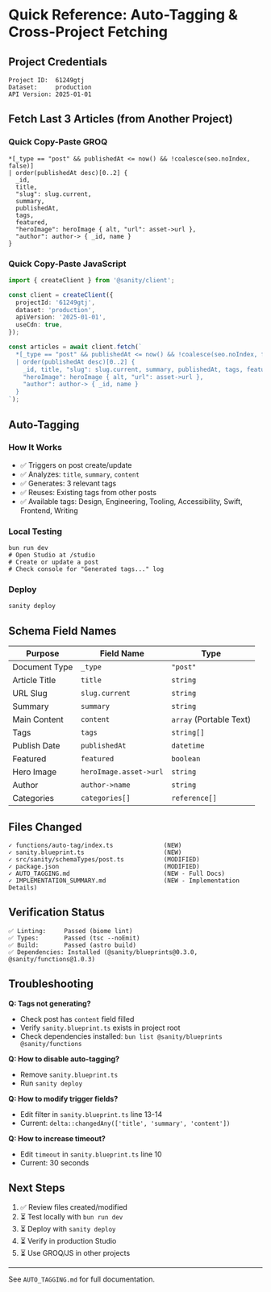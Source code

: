 # Quick Reference: Auto-Tagging & Cross-Project Fetching

## Project Credentials

```
Project ID:  61249gtj
Dataset:     production
API Version: 2025-01-01
```

## Fetch Last 3 Articles (from Another Project)

### Quick Copy-Paste GROQ
```groq
*[_type == "post" && publishedAt <= now() && !coalesce(seo.noIndex, false)] 
| order(publishedAt desc)[0..2] {
  _id,
  title,
  "slug": slug.current,
  summary,
  publishedAt,
  tags,
  featured,
  "heroImage": heroImage { alt, "url": asset->url },
  "author": author-> { _id, name }
}
```

### Quick Copy-Paste JavaScript
```typescript
import { createClient } from '@sanity/client';

const client = createClient({
  projectId: '61249gtj',
  dataset: 'production',
  apiVersion: '2025-01-01',
  useCdn: true,
});

const articles = await client.fetch(`
  *[_type == "post" && publishedAt <= now() && !coalesce(seo.noIndex, false)] 
  | order(publishedAt desc)[0..2] {
    _id, title, "slug": slug.current, summary, publishedAt, tags, featured,
    "heroImage": heroImage { alt, "url": asset->url },
    "author": author-> { _id, name }
  }
`);
```

## Auto-Tagging

### How It Works
- ✅ Triggers on post create/update
- ✅ Analyzes: `title`, `summary`, `content`
- ✅ Generates: 3 relevant tags
- ✅ Reuses: Existing tags from other posts
- ✅ Available tags: Design, Engineering, Tooling, Accessibility, Swift, Frontend, Writing

### Local Testing
```fish
bun run dev
# Open Studio at /studio
# Create or update a post
# Check console for "Generated tags..." log
```

### Deploy
```fish
sanity deploy
```

## Schema Field Names

| Purpose | Field Name | Type |
|---------|-----------|------|
| Document Type | `_type` | `"post"` |
| Article Title | `title` | `string` |
| URL Slug | `slug.current` | `string` |
| Summary | `summary` | `string` |
| Main Content | `content` | `array` (Portable Text) |
| Tags | `tags` | `string[]` |
| Publish Date | `publishedAt` | `datetime` |
| Featured | `featured` | `boolean` |
| Hero Image | `heroImage.asset->url` | `string` |
| Author | `author->name` | `string` |
| Categories | `categories[]` | `reference[]` |

## Files Changed

```
✓ functions/auto-tag/index.ts              (NEW)
✓ sanity.blueprint.ts                      (NEW)
✓ src/sanity/schemaTypes/post.ts           (MODIFIED)
✓ package.json                             (MODIFIED)
✓ AUTO_TAGGING.md                          (NEW - Full Docs)
✓ IMPLEMENTATION_SUMMARY.md                (NEW - Implementation Details)
```

## Verification Status

```
✅ Linting:     Passed (biome lint)
✅ Types:       Passed (tsc --noEmit)
✅ Build:       Passed (astro build)
✅ Dependencies: Installed (@sanity/blueprints@0.3.0, @sanity/functions@1.0.3)
```

## Troubleshooting

**Q: Tags not generating?**
- Check post has `content` field filled
- Verify `sanity.blueprint.ts` exists in project root
- Check dependencies installed: `bun list @sanity/blueprints @sanity/functions`

**Q: How to disable auto-tagging?**
- Remove `sanity.blueprint.ts`
- Run `sanity deploy`

**Q: How to modify trigger fields?**
- Edit filter in `sanity.blueprint.ts` line 13-14
- Current: `delta::changedAny(['title', 'summary', 'content'])`

**Q: How to increase timeout?**
- Edit `timeout` in `sanity.blueprint.ts` line 10
- Current: 30 seconds

## Next Steps

1. ✅ Review files created/modified
2. ⏳ Test locally with `bun run dev`
3. ⏳ Deploy with `sanity deploy`
4. ⏳ Verify in production Studio
5. ⏳ Use GROQ/JS in other projects

---

See `AUTO_TAGGING.md` for full documentation.
